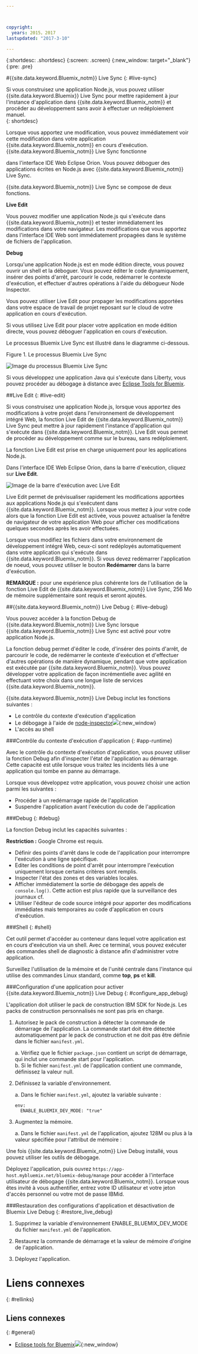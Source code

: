 ```yaml
---



copyright:
  years: 2015，2017
lastupdated: "2017-3-10"

---
```


{:shortdesc: .shortdesc}
{:screen: .screen}
{:new_window: target="_blank"}
{:pre: .pre}

#{{site.data.keyword.Bluemix_notm}} Live Sync
{: #live-sync}

 
Si vous construisez une application Node.js, vous pouvez utiliser {{site.data.keyword.Bluemix}} Live Sync pour mettre rapidement à jour l'instance d'application dans {{site.data.keyword.Bluemix_notm}} et procéder au développement sans avoir à effectuer un redéploiement manuel.   
{: shortdesc}

Lorsque vous apportez une modification, vous pouvez immédiatement voir cette modification dans votre application {{site.data.keyword.Bluemix_notm}} en cours d'exécution. {{site.data.keyword.Bluemix_notm}} Live Sync fonctionne 
<!--from both the command line and -->
dans l'interface IDE Web Eclipse Orion. Vous pouvez déboguer des applications écrites en Node.js avec {{site.data.keyword.Bluemix_notm}} Live Sync.  

{{site.data.keyword.Bluemix_notm}} Live Sync se compose de deux fonctions.
<!--three -->

<!--
**Desktop Sync**  

You can synchronize any desktop directory tree with a cloud-based project workspace similar to the way Dropbox works. The Web IDE directly edits the same cloud-based workspace, so both stay in sync. Desktop Sync works for any kind of application. To use Desktop Sync, you need to download and install the BL command line interface.  
-->

**Live Edit**

Vous pouvez modifier une application Node.js qui s'exécute dans {{site.data.keyword.Bluemix_notm}} et tester immédiatement les modifications dans votre navigateur. Les modifications que vous apportez dans l'interface IDE Web sont immédiatement propagées dans le système de fichiers de l'application.  

**Debug**  

Lorsqu'une application Node.js est en mode édition directe, vous pouvez ouvrir un shell et la déboguer. Vous pouvez éditer le code dynamiquement, insérer des points d'arrêt, parcourir le code, redémarrer le contexte d'exécution, et effectuer d'autres opérations à l'aide du débogueur Node Inspector.  

<!-- You can use Desktop Sync to keep your desktop workspace in sync with the cloud-based project workspace that you edit directly with the Web IDE. -->

Vous pouvez utiliser Live Edit pour propager les modifications apportées dans votre espace de travail de projet reposant sur le cloud de votre application en cours d'exécution. 
<!-- You can use one or both of these features. And if you use Desktop Sync or -->
Si vous utilisez Live Edit pour placer votre application en mode édition directe, vous pouvez déboguer l'application en cours d'exécution.


Le processus Bluemix Live Sync est illustré dans le diagramme ci-dessous.    

Figure 1. Le processus Bluemix Live Sync
    

![Image du processus Bluemix Live Sync](images/bluemix-live-sync.png)

Si vous développez une application Java qui s'exécute dans Liberty, vous pouvez procéder au débogage à distance avec [Eclipse Tools for Bluemix](/docs/manageapps/eclipsetools/eclipsetools.html#eclipsetools).

<!--
##Desktop Sync {: #desktop-sync}

You can use the Desktop Sync feature of Bluemix Live Sync to quickly update the application instance on {{site.data.keyword.Bluemix_notm}} and develop as you would on your desktop.

Desktop Sync has the following considerations:
* Desktop Sync runs on these operating systems:
  * Windows 7 or 8
  * Mac OS X version 10.9 or later   
      **Note:** Windows requires .NET Framework version 4.5. If you do not have .NET installed, you are prompted to install it when you install the {{site.data.keyword.Bluemix_notm}} Live Sync command line interface (CLI).  
* You do not need to clone your Git repository.
* No matter what type of application you are developing, you can synchronize your desktop project with the cloud workspace.
* If your application is written in Node.js, you can propagate changes to running applications.

For more details on the commands, see [Bluemix Live Sync (bl) commands](bluemixlive.html#bl-commands).

<ol>
<li>Sign up for a free <a class="xref" href="https://hub.jazz.net/" target="_blank" title="(Opens in a new tab or window)">Bluemix DevOps Services account<img class="image" src="../icons/launch-glyph.svg" alt="External link icon"/></a>.</li>
<li>Download and install the {{site.data.keyword.Bluemix_notm}} Live Sync bl command line.   
<p>
<a class="xref" href="http://livesyncdownload.ng.bluemix.net/downloads/blive_setup.msi" target="_blank" title="(Opens in a new tab or window)"><img class="image" src="images/bl_gs_icons_windows_b.svg" alt="Download the Windows bl command line button" /> </a>
<a class="xref" href="http://livesyncdownload.ng.bluemix.net/downloads/BluemixLive.pkg" target="_blank" title="(Opens in a new tab or window)"><img class="image" src="images/bl_gs_icons_mac-osx_b.svg" alt="Download the Mac bl command line button" /> </a>
</p>  

<strong>Important:</strong> The bl command line tool is available only for Windows 7 and 8 and Mac OS X version 10.9 or later. </li>

<li>On a command line, log in using the following command. You will be prompted for your user ID and password.  
<pre class="codeblock">bl login</pre>

<strong>Note:</strong> Your user ID for DevOps Services can be either an IBMid or a federated ID (corporate ID). If you use federated authentication, to log in to your Bluemix Live Sync command-line client, you must use a personal access token instead of a password. If you don't use federated authentication, your IBMid and password work with all clients. For more information about creating a personal access token, see <a class="xref" href="https://developer.ibm.com/devops-services/2016/06/23/whats-federated-authentication-and-how-does-it-affect-me/" target="_blank" title="(Opens in a new tab or window)">What's federated authentication and how does it affect me?<img class="image" src="../icons/launch-glyph.svg" alt="External link icon"/></a>.
</li>

<li>See the list of projects that are available for {{site.data.keyword.Bluemix_notm}} Live Sync synchronization by entering the following command:
<pre class="codeblock">bl projects</pre>
<p>Find the project name in the list that matches your application. The project name has the format of your <i>alias</i> | <i>your application name</i>. </p>
</li>
<li>Synchronize your local environment with your project on {{site.data.keyword.Bluemix_notm}} by entering the following command. If you are the owner of the project, you only need to specify your-application-name for projectName.
<pre class="codeblock">bl sync projectName -d localDirectory &ndash&ndashverbose</pre>
<p>This command continues to run (and synchronization continues) until you enter a "q". The &ndash&ndashverbose option displays the logging and status information. If any of your arguments contain a space, you need to enclose the name in quotes. </p></li>
<li>In another command line window, in your local directory, deploy the application to {{site.data.keyword.Bluemix_notm}} in Live Edit mode by entering the following command:
<pre class="codeblock">bl start</pre>
</li>
</ol>

When you change the files in your local directory, the changes are automatically propagated to both the application that is running on {{site.data.keyword.Bluemix_notm}} and the project cloud workspace. If you need to restart the Node application, then you can use the following command:
```
bl start &ndash&ndashrestart
```
-->

##Live Edit {: #live-edit}

Si vous construisez une application Node.js, lorsque vous apportez des modifications à votre projet dans l'environnement de développement intégré Web, la fonction Live Edit de {{site.data.keyword.Bluemix_notm}} Live Sync peut mettre à jour rapidement l'instance d'application qui s'exécute dans {{site.data.keyword.Bluemix_notm}}. Live Edit vous permet de procéder au développement comme sur le bureau, sans redéploiement.

La fonction Live Edit est prise en charge uniquement pour les applications Node.js.

Dans l'interface IDE Web Eclipse Orion, dans la barre d'exécution, cliquez sur **Live Edit**.

![Image de la barre d'exécution avec Live Edit](images/bluemix-live-sync-light.png)

Live Edit permet de prévisualiser rapidement les modifications apportées aux applications Node.js qui s'exécutent dans {{site.data.keyword.Bluemix_notm}}. Lorsque vous mettez à jour votre code alors que la fonction Live Edit est activée, vous pouvez actualiser la fenêtre de navigateur de votre application Web pour afficher ces modifications quelques secondes après les avoir effectuées.

<!--
For a tutorial on using the Live Edit feature of {{site.data.keyword.Bluemix_notm}} Live Sync, see the tutorial [Test and debug a Node.js app with Bluemix Live Sync![External link icon](../icons/launch-glyph.svg "External link icon")](https://hub.jazz.net/tutorials/livesync){:new_window}.
-->

Lorsque vous modifiez les fichiers dans votre environnement de développement intégré Web, ceux-ci sont redéployés automatiquement dans votre application qui s'exécute dans {{site.data.keyword.Bluemix_notm}}. Si vous devez redémarrer l'application de noeud, vous pouvez utiliser le bouton **Redémarrer** dans la barre d'exécution.

**REMARQUE :** pour une expérience plus cohérente lors de l'utilisation de la fonction Live Edit de {{site.data.keyword.Bluemix_notm}} Live Sync, 256 Mo de mémoire supplémentaire sont requis et seront ajoutés.

##{{site.data.keyword.Bluemix_notm}} Live Debug {: #live-debug}

Vous pouvez accéder à la fonction Debug de {{site.data.keyword.Bluemix_notm}} Live Sync lorsque {{site.data.keyword.Bluemix_notm}} Live Sync est activé pour votre application Node.js.

La fonction debug permet d'éditer le code, d'insérer des points d'arrêt, de parcourir le code, de redémarrer le contexte d'exécution et d'effectuer d'autres opérations de manière dynamique, pendant que votre application est exécutée par {{site.data.keyword.Bluemix_notm}}. Vous pouvez développer votre application de façon incrémentielle avec agilité en effectuant votre choix dans une longue liste de services {{site.data.keyword.Bluemix_notm}}.

{{site.data.keyword.Bluemix_notm}} Live Debug inclut les fonctions suivantes :

* Le contrôle du contexte d'exécution d'application
* Le débogage à l'aide de [node-inspector![](../icons/launch-glyph.svg "")](https://github.com/node-inspector/node-inspector){:new_window}
* L'accès au shell

###Contrôle du contexte d'exécution d'application {: #app-runtime}

Avec le contrôle du contexte d'exécution d'application, vous pouvez utiliser la fonction Debug afin d'inspecter l'état de l'application au démarrage. Cette capacité est utile lorsque vous traitez les incidents liés à une application qui tombe en panne au démarrage.

Lorsque vous développez votre application, vous pouvez choisir une action parmi les suivantes :

* Procéder à un redémarrage rapide de l'application
* Suspendre l'application avant l'exécution du code de l'application

###Debug {: #debug}

La fonction Debug inclut les capacités suivantes :

**Restriction :** Google Chrome est requis.

* Définir des points d'arrêt dans le code de l'application pour interrompre l'exécution à une ligne spécifique.
* Editer les conditions de point d'arrêt pour interrompre l'exécution uniquement lorsque certains critères sont remplis.
* Inspecter l'état des zones et des variables locales.
* Afficher immédiatement la sortie de débogage des appels de `console.log()`. Cette action est plus rapide que la surveillance des journaux cf.
* Utiliser l'éditeur de code source intégré pour apporter des modifications immédiates mais temporaires au code d'application en cours d'exécution.

###Shell {: #shell}

Cet outil permet d'accéder au conteneur dans lequel votre application est en cours d'exécution via un shell. Avec ce terminal, vous pouvez exécuter des commandes shell de diagnostic à distance afin d'administrer votre application.

Surveillez l'utilisation de la mémoire et de l'unité centrale dans l'instance qui utilise des commandes Linux standard, comme **top**, **ps** et **kill**.

###Configuration d'une application pour activer {{site.data.keyword.Bluemix_notm}} Live Debug {: #configure_app_debug}

L'application doit utiliser le pack de construction IBM SDK for Node.js. Les packs de construction personnalisés ne sont pas pris en charge.

1. Autorisez le pack de construction à détecter la commande de démarrage de l'application. La commande start doit être détectée automatiquement par le pack de construction et ne doit pas être définie dans le fichier `manifest.yml`.  

    a. Vérifiez que le fichier `package.json` contient un script de démarrage, qui inclut une commande start pour l'application.  
    b. Si le fichier `manifest.yml` de l'application contient une commande, définissez la valeur null.  

2. Définissez la variable d'environnement.  

    a. Dans le fichier `manifest.yml`, ajoutez la variable suivante :
	```
	env:
      ENABLE_BLUEMIX_DEV_MODE: "true"
	```

3. Augmentez la mémoire.  

    a. Dans le fichier `manifest.yml` de l'application, ajoutez 128M ou plus à la valeur spécifiée pour l'attribut de mémoire :

Une fois {{site.data.keyword.Bluemix_notm}} Live Debug installé, vous pouvez utiliser les outils de débogage.

Déployez l'application, puis ouvrez `https://app-host.mybluemix.net/bluemix-debug/manage` pour accéder à l'interface utilisateur de débogage {{site.data.keyword.Bluemix_notm}}. Lorsque vous êtes invité à vous authentifier, entrez votre ID utilisateur et votre jeton d'accès personnel ou votre mot de passe IBMid.    

<!--
   **Note**: Your user ID for DevOps Services can be either an IBMid or a federated ID (corporate ID). If you use federated authentication, to log in to your Bluemix Live Sync command-line client, you must use a personal access token instead of a password. If you don't use federated authentication, your IBMid and password work with all clients. For more information about creating a personal access token, see [What's federated authentication and how does it affect me?![External link icon](../icons/launch-glyph.svg "External link icon")](https://developer.ibm.com/devops-services/2016/06/23/whats-federated-authentication-and-how-does-it-affect-me/){:new_window}
   -->

###Restauration des configurations d'application et désactivation de Bluemix Live Debug {: #restore_live_debug}

1. Supprimez la variable d'environnement ENABLE_BLUEMIX_DEV_MODE du fichier `manifest.yml` de l'application.

2. Restaurez la commande de démarrage et la valeur de mémoire d'origine de l'application.

3. Déployez l'application.

<!--
## {{site.data.keyword.Bluemix_notm}} Live Sync (bl) commands  {: #bl-commands}

If you are building a Node.js application, you can use {{site.data.keyword.Bluemix_live}} to quickly update the application instance running on {{site.data.keyword.Bluemix_notm}} and develop as you would on the desktop without redeploying. When you make a change, you can see that change in your running {{site.data.keyword.Bluemix_notm}} application immediately. The {{site.data.keyword.Bluemix_live}} command line interface is called *bl*.
{:shortdesc}

You can use **bl** command line interface commands to complete the following tasks:

* Start and stop an application that is running on {{site.data.keyword.Bluemix_notm}}.
* Create a new cloud-based project from your desktop.
* Sync changes from your desktop to the cloud-based project workspace and to the application running on {{site.data.keyword.Bluemix_notm}}.
* See the list of projects available for synchronization.
* See the status of running applications.

For more information on downloading and using the bl command, see [Bluemix Live Sync](/docs/develop/bluemixlive.html).

## bl commands
{: #bl_commands}

The {{site.data.keyword.Bluemix_live}} command line, **bl**, has the following syntax:

```
bl command [arguments] [options] [&ndash&ndashhelp]
```
{: pre}

**Commands**

l *login*: Log in to {{site.data.keyword.Bluemix_notm}}.

lo *logout*: Log out of {{site.data.keyword.Bluemix_notm}}.

s *sync*: Start the synchronization process between the desktop and the server.

c *create*: Create a private project, link it to the Git repo in this directory, and deploy the contents to {{site.data.keyword.Bluemix_notm}}.

p *projects*: List all the projects that are available for synchronizing.

st *start*: Start the application instance in {{site.data.keyword.Bluemix_notm}}.

sp *stop*: Stop the application instance in {{site.data.keyword.Bluemix_notm}}.

ss *status*: List the status of the running application instance in {{site.data.keyword.Bluemix_notm}}.


**Arguments**

Arguments for the command.


**Options**

Options for the command.

**Global Options**

*&ndash&ndashhelp*: Display the help page for the specified command

*&ndash&ndashverbose*: Enable verbose logging.

**Note:** If any of your arguments or options contain a space, enclose the value in double quotation marks.

## Help
{: bl_help}

```
bl [ command ] &ndash&ndashhelp | &ndash&ndashh
```
{: pre}

**Usage**

Use this command to display help about a command or the command list.

**Examples**

Display the list of commands:

```
bl &ndash&ndashhelp
```
{: pre}

Display detailed information about the sync command:

```
bl sync &ndash&ndashhelp
```
{: pre}

## Login
{: bl_login}

```
bl login | l [ -u username ] [-p password ][ -s server ]
```
{: pre}

**Purpose**

Use this command to log in to {{site.data.keyword.Bluemix_notm}}. The log in needs to be done only one time per session.

**Warning:** Providing your password as a command line option is discouraged as it is visible to others and recorded as a part of your command history.

**Note:** You must sign up for a free [Bluemix DevOps Services![External link icon](../icons/launch-glyph.svg "External link icon")](https://hub.jazz.net/){:new_window} account before logging in.

**Options**

-u *username*: Your user ID to log in to {{site.data.keyword.Bluemix_notm}}.

-p *password*: Your personal access token or IBMid password.

-s *server*: The server name or IP address of the {{site.data.keyword.jazzhub_short}} server.    

   **Note**: Your user ID for DevOps Services can be either an IBMid or a federated ID (corporate ID). If you use federated authentication, to log in to your Bluemix Live Sync command-line client, you must use a personal access token instead of a password. If you don't use federated authentication, your IBMid and password work with all clients. For more information about creating a personal access token, see [What's federated authentication and how does it affect me?![External link icon](../icons/launch-glyph.svg "External link icon")](https://developer.ibm.com/devops-services/2016/06/23/whats-federated-authentication-and-how-does-it-affect-me/){:new_window}

**Examples**

This command prompts for both a *username* and a *password*:

```
bl login
```
{: pre}

Log in the user, `name@company.com`:

```
bl login –u name@company.com –p pa55w0rd
```
{: pre}

Log in the user, `name@company.com` with the password of *pa55 w0rd* that contains a space so it needs quotes:

```
bl login –u name@company.com –p “pa55 w0rd”
```
{: pre}

## Logout
{: bl_logout}

```
bl logout | lo
```
{: pre}

**Purpose**

Use this command to log out.

## Projects
{: bl_projects}

```
bl projects | p
```
{: pre}

**Purpose**

Use this command to list all the projects that are available for synchronization by the logged in user.

## Sync
{: bl_sync}

```
bl sync | s projectName -d localDirectory [ &ndash&ndashoverwritelocal ] [ &ndash&ndashoverwriteremote ] [ &ndash&ndashverbose ]
```
{: pre}

**Purpose**

Use this command to start the synchronization of the contents of a project with your local directory. This command runs until a <code>q</code> is entered. This command can optionally show a log of all file and application state changes.

**Argument**

*projectName*: The project name in the form *“alias | mproject”* or just *myproject* if the project is owned by the logged in user.

**Options**

-d *localDirectory*: Local directory path. Defaults to the current folder ".".

*&ndash&ndashoverwritelocal*: Overwrite the local directory with contents of the project workspace.

*&ndash&ndashoverwriteremote*: Overwrite the project workspace with the contents of the local directory.

*&ndash&ndashverbose*: Display verbose logging.

**Examples**

This command begins synchronization with the associated project if the current directory is an existing sync target. If the current directory is empty and is not an existing sync target, the command prompts for a *projectName*. If the current directory is not empty and not an existing sync target, an overwrite option is required.

```
bl sync
```
{: pre}

This command begins synchronization and is equivalent to `bl sync “alias | myproject”` if the project is owned by the logged in user.

```
bl sync  myproject
```
{: pre}

This command begins synchronization with the project `my pro ject` whose name contains spaces so it is enclosed in quotes:

```
bl sync “my pro ject”
```
{: pre}

This command begins synchronization of the project `myproject` with the directory `myfolder`:

```
bl sync myproject –d  myfolder
```
{: pre}

## Create
{: bl_create}

```
bl create | c [ -n PROJECT_NAME ] [ -r REGION ] [ -o ORG ] [ -s SPACE ] [ -g GIT_REPO ] [-e GIT_EXE ] [ &ndash&ndashcreds ] [ &ndash&ndashfork ] [ &ndash&ndashpublic ] [ &ndash&ndashprompt ]
```
{: pre}

**Purpose**

Use this command from a directory that contains code to create a private project, link it to a Git repo, and deploy the contents of the repo to {{site.data.keyword.Bluemix_notm}}.

**Options**

-n *PROJECT_NAME*: A name for your project. Default: current dir name.

-r *REGION*: A {{site.data.keyword.Bluemix_notm}} region. Default: US South.

-o *ORG*: A {{site.data.keyword.Bluemix_notm}} org. Default: First org found.

-s *SPACE*: A {{site.data.keyword.Bluemix_notm}} space. Default: First space found.

-g *GIT_REPO*: Name of the remote repo to use for any existing Git repos. Default: origin.

-e *GIT_EXE*: Full path to a Git executable. Default: detected.

*&ndash&ndashcreds*: Prompt for your Git credentials.

*&ndash&ndashfork*: Fork this directory and create a project and repo.

*&ndash&ndashpublic*: Make the new project public.

*&ndash&ndashprompt*: Prompt for all required options with available choices.

**Examples**

This command begins the process to create a private project and prompts for a project name to use.

```
bl create
```
{: pre}

This command creates a public project that is named `myNewProject`.

```
bl create -n myNewProject &ndash&ndashpublic
```
{: pre}

## Status
{: bl_status}

```
bl status | ss [ projectName ]
```
{: pre}

**Purpose**

Use this command to list the status of the applications that are associated with the launch configurations in the `./launchConfigurations` directory.

**Argument**

*projectName*: The project name in the form `“alias | myproject”` or just `myproject` if the project is owned by the logged in user.

**Examples**

This example displays the status of the running applications. If the current directory is an existing sync target, it uses the associated project. If the current directory is not an existing sync target, the command prompts for the `projectName`.

```
bl status
```
{: pre}

This example displays the status of the project *myproject* that is equivalent to `bl status “alias | myproject”` if the project is owned by the logged in user.

```
bl status myproject
```
{: pre}

This example displays the status of the running application that is associated with the project `my pro ject` whose name contains spaces so it is enclosed in quotes:

```
bl status “my pro ject”
```
{: pre}

## Start
{: bl_start}

```
bl start | st projectName [ -l launchConfigPath ] -m manifestPath ] [ &ndash&ndashliveedit ] [&ndash&ndashnoliveedit ] [ &ndash&ndashrestart ]
```
{: pre}

**Purpose**

Use this command to start the application instance that is described by the launch or manifest file. The application is launched in live edit mode by default if the application’s buildpack supports live edit. Once started, the URLs for the application, the debug tools, and the {{site.data.keyword.Bluemix_notm}} dashboard are displayed.

**Argument**

*projectName*: The project name in the form *“alias | myproject”* or just *myproject* if the project is owned by the logged in user.

**Options**

-l *launchConfiguration*: The launch configuration name (for example, `mylaunchconfig`), file name (for example, `mylaunchconfig.launch`, or a project-relative path to the launch configuration file (for example, `launchConfigurations/mylaunchconf.launch`).

-m *manifestPath*: The project-relative path to the manifest file (for example, `manifest.yml`).

*&ndash&ndashliveedit*: Start the associated application in live edit mode or exits with an error if the buildpack does not support live edit mode.

*&ndash&ndashnoliveedit*: Start the associated application in normal mode.

*&ndash&ndashview*: Open a browser of the running application.

*&ndash&ndashrestart*: Restart an application already running in live edit mode without redeploying it.

**Examples**

This command starts an application instance of `myproject` associated with the launch file `launchConfigurations/my.launch`.

```
bl start myproject –l “launchConfigurations/my.launch”
```
{: pre}

This command starts an application instance of the project that is associated with the current directory with the launch file `launchConfigurations/my.launch`. If the current directory is not a sync target, an error is displayed.

```
bl start –l “launchConfigurations/my.launch”
```
{: pre}

This command starts an application instance of the project that is associated with the current directory with the manifest file `manifest.yml`. The information specified in the manifest is used to create a new launch configuration file. The command prompts you for the remaining required information, and then starts the application described by the launch configuration:

```
bl start –m “mymanifest.yml”
```
{: pre}

This command starts an application instance of the project that is associated with the current directory with the manifest file `manifest.yml` and is equivalent to `bl start –m manifest.yml`.

```
bl start
```
{: pre}

## Stop
{: bl_stop}

```
bl stop | sp projectName [ -l launchConfiguration ]
```
{: pre}

**Purpose**

Use this command to stop the application instance that is associated with the launch file.

**Argument**

*projectName*: The project name in the form *“alias | mproject”* or just *mproject* if the project is owned by the logged in user.

**Options**

-l *launchConfiguration*: The launch configuration name (for example, `mylaunchconfig`), file name (for example, `mylaunchconfig.launch`, or a project-relative path to the launch configuration file (for example, `launchConfigurations/mylaunchconf.launch`).

**Examples**

This command stops the application if the current directory is a sync target; otherwise, it exits with an error. If there are no launch configurations, then this command exits with an error. If there are more than one launch configurations, then the command prompts you for the one to stop.

```
bl stop
```
{: pre}

This command stops an application instance of the project that is running with the launch file `mylaunchConfig`.

```
bl stop myproject –l “mylaunchConfig”
```
{: pre}

This command stops the application if the current directory is a sync target of the associated project that was started with the launch file `launchConfigurations/mylaunchconfig.launch`; otherwise, it exits with an error:

```
bl stop –l “launchConfigurations/mylaunchconfig.launch”
```
{: pre}
-->

# Liens connexes
{: #rellinks}

<!--
## Tutorials and Samples
{: #samples}

* [Test and debug a Node.js app with Bluemix Live Sync![External link icon](../icons/launch-glyph.svg "External link icon")](https://hub.jazz.net/tutorials/livesync){:new_window}
-->


## Liens connexes
{: #general}

* [Eclipse tools for Bluemix![](../icons/launch-glyph.svg "")](https://www.ng.bluemix.net/docs/manageapps/eclipsetools/eclipsetools.html){:new_window}
